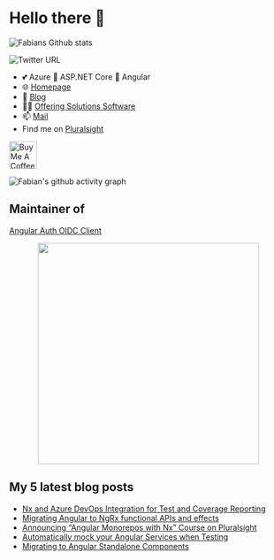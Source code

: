 # Hello there 👋

 <img alt="Fabians Github stats" src="https://github-readme-stats.vercel.app/api?username=FabianGosebrink&count_private=true&show_icons=true&theme=dark&include_all_commits=true">

![Twitter URL](https://img.shields.io/twitter/url?label=%40Fabian%20Gosebrink&style=social&url=https%3A%2F%2Ftwitter.com%2FFabianGosebrink)

- 💕 Azure 👋 ASP.NET Core 👋 Angular
- :globe_with_meridians: [Homepage](https://fabian-gosebrink.com/)
- :newspaper: [Blog](https://offering.solutions/blog)
- :man_office_worker: [Offering Solutions Software](https://offering.solutions/)
- 📫 [Mail](mailto:fabian.gosebrink@offering.solutions)
- Find me on [Pluralsight](https://app.pluralsight.com/library/courses/structuring-angular-applications-angular-libraries)

<a href="https://www.buymeacoffee.com/FabianGosebrink" target="_blank"><img src="https://cdn.buymeacoffee.com/buttons/v2/default-yellow.png" alt="Buy Me A Coffee" height="50" ></a>

![Fabian's github activity graph](https://github-readme-activity-graph.vercel.app/graph?username=FabianGosebrink&theme=nord)

## Maintainer of

[Angular Auth OIDC Client](https://github.com/damienbod/angular-auth-oidc-client)

<p align="center">
  <a href="https://github.com/damienbod/angular-auth-oidc-client"><img src="https://raw.githubusercontent.com/damienbod/angular-auth-oidc-client/main/.github/angular-auth-logo.png" alt="" width="400" /></a>
</p>

## My 5 latest blog posts

<!-- BLOG-POST-LIST:START -->
- [Nx and Azure DevOps Integration for Test and Coverage Reporting](https://offering.solutions/blog/articles/2023/11/05/nx-and-azure-devops-integration-for-test-and-coverage-reporting/)
- [Migrating Angular to NgRx functional APIs and effects](https://offering.solutions/blog/articles/2023/07/15/migrating-angular-to-ngrx-functional-apis-and-effects/)
- [Announcing “Angular Monorepos with Nx” Course on Pluralsight](https://offering.solutions/blog/articles/2023/07/09/angular-monorepos-with-nx-course-on-pluralsight/)
- [Automatically mock your Angular Services when Testing](https://offering.solutions/blog/articles/2023/04/02/automatically-mock-your-angular-services-when-testing/)
- [Migrating to Angular Standalone Components](https://offering.solutions/blog/articles/2023/02/11/migrating-to-angular-standalone-components/)
<!-- BLOG-POST-LIST:END -->
